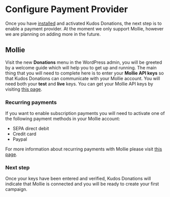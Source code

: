 # Configure Payment Provider

Once you have [installed](./install.md) and activated Kudos Donations, the next step is to enable a payment provider. At the moment we only support Mollie, however we are planning on adding more in the future.

## Mollie

Visit the new **Donations** menu in the WordPress admin, you will be greeted by a welcome guide which will help you to get up and running. The main thing that you will need to complete here is to enter your **Mollie API keys** so that Kudos Donations can communicate with your Mollie account. You will need both your **test** and **live** keys. You can get your Mollie API keys by visiting [this page](https://mollie.com/dashboard/developers/api-keys).

### Recurring payments
If you want to enable subscription payments you will need to activate one of the following payment methods in your Mollie account:

- SEPA direct debit
- Credit card
- Paypal

For more information about recurring payments with Mollie please visit [this page](https://help.mollie.com/hc/en-us/articles/214072489-How-do-I-use-Mollie-Recurring).

### Next step
Once your keys have been entered and verified, Kudos Donations will indicate that Mollie is connected and you will be ready to create your first campaign.